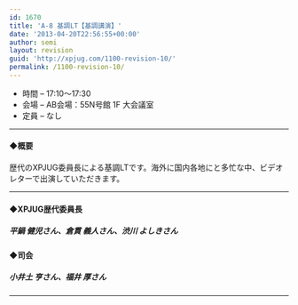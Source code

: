```yaml
---
id: 1670
title: 'A-8 基調LT【基調講演】'
date: '2013-04-20T22:56:55+00:00'
author: semi
layout: revision
guid: 'http://xpjug.com/1100-revision-10/'
permalink: /1100-revision-10/
---
```


- 時間 – 17:10〜17:30
- 会場 – AB会場：55N号館 1F 大会議室
- 定員 – なし

---

#### ◆概要

歴代のXPJUG委員長による基調LTです。海外に国内各地にと多忙な中、ビデオレターで出演していただきます。

---

#### ◆XPJUG歴代委員長

##### 平鍋 健児さん、倉貫 義人さん、渋川 よしきさん

#### ◆司会

##### 小井土 亨さん、福井 厚さん

---